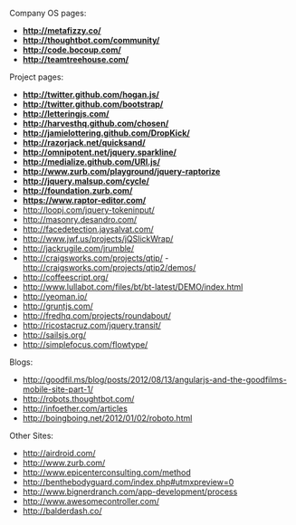 Company OS pages:

  - **<http://metafizzy.co/>**
  - **<http://thoughtbot.com/community/>**
  - **<http://code.bocoup.com/>**
  - **<http://teamtreehouse.com/>**

Project pages:

  - **<http://twitter.github.com/hogan.js/>**
  - **<http://twitter.github.com/bootstrap/>**
  - **<http://letteringjs.com/>**
  - **<http://harvesthq.github.com/chosen/>**
  - **<http://jamielottering.github.com/DropKick/>**
  - **<http://razorjack.net/quicksand/>**
  - **<http://omnipotent.net/jquery.sparkline/>**
  - **<http://medialize.github.com/URI.js/>**
  - **<http://www.zurb.com/playground/jquery-raptorize>**
  - **<http://jquery.malsup.com/cycle/>**
  - **<http://foundation.zurb.com/>**
  - **<https://www.raptor-editor.com/>**
  - http://loopj.com/jquery-tokeninput/
  - http://masonry.desandro.com/
  - http://facedetection.jaysalvat.com/
  - http://www.jwf.us/projects/jQSlickWrap/
  - http://jackrugile.com/jrumble/
  - http://craigsworks.com/projects/qtip/ -
    http://craigsworks.com/projects/qtip2/demos/
  - http://coffeescript.org/
  - http://www.lullabot.com/files/bt/bt-latest/DEMO/index.html
  - http://yeoman.io/
  - http://gruntjs.com/
  - http://fredhq.com/projects/roundabout/
  - http://ricostacruz.com/jquery.transit/
  - http://sailsjs.org/
  - http://simplefocus.com/flowtype/

Blogs:

  - http://goodfil.ms/blog/posts/2012/08/13/angularjs-and-the-goodfilms-mobile-site-part-1/
  - http://robots.thoughtbot.com/
  - http://infoether.com/articles
  - http://boingboing.net/2012/01/02/roboto.html

Other Sites:

  - http://airdroid.com/
  - http://www.zurb.com/
  - http://www.epicenterconsulting.com/method
  - http://benthebodyguard.com/index.php#utmxpreview=0
  - http://www.bignerdranch.com/app-development/process
  - http://www.awesomecontroller.com/
  - http://balderdash.co/
